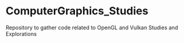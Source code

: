 # ComputerGraphics_Studies
Repository to gather code related to OpenGL and Vulkan Studies and Explorations
